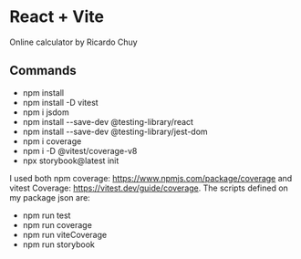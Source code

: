 # React + Vite

Online calculator by Ricardo Chuy

## Commands
* npm install
* npm install -D vitest
* npm i jsdom
* npm install --save-dev @testing-library/react
* npm install --save-dev @testing-library/jest-dom
* npm i coverage
* npm i -D @vitest/coverage-v8
* npx storybook@latest init

I used both npm coverage: https://www.npmjs.com/package/coverage and vitest Coverage: https://vitest.dev/guide/coverage. The scripts defined on my package json are:

* npm run test
* npm run coverage
* npm run viteCoverage
* npm run storybook


